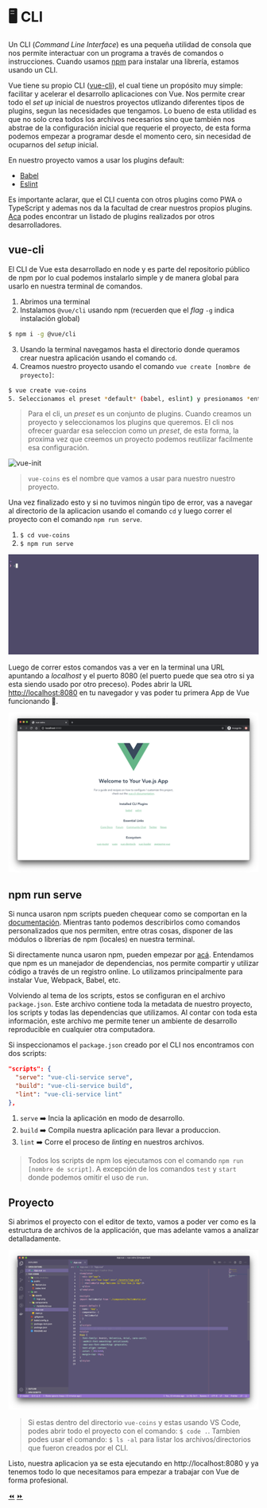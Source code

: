 # 🖥 CLI

Un CLI (*Command Line Interface*) es una pequeña utilidad de consola que nos permite interactuar con un programa a través de comandos o instrucciones. Cuando usamos [npm](https://www.npmjs.com/) para instalar una librería, estamos usando un CLI.

Vue tiene su propio CLI ([vue-cli](https://cli.vuejs.org/)), el cual tiene un propósito muy simple: facilitar y acelerar el desarrollo aplicaciones con Vue. Nos permite crear todo el *set up* inicial de nuestros proyectos utlizando diferentes tipos de plugins, segun las necesidades que tengamos. Lo bueno de esta utilidad es que no solo crea todos los archivos necesarios sino que también nos abstrae de la configuración inicial que requerie el proyecto, de esta forma podemos empezar a programar desde el momento cero, sin necesidad de ocuparnos del *setup* inicial.

En nuestro proyecto vamos a usar los plugins default:
- [Babel](https://cli.vuejs.org/core-plugins/babel.html)
- [Eslint](https://cli.vuejs.org/core-plugins/eslint.html)

Es importante aclarar, que el CLI cuenta con otros plugins como PWA o TypeScript y ademas nos da la facultad de crear nuestros propios plugins. [Aca](https://awesomejs.dev/for/vue-cli/) podes encontrar un listado de plugins realizados por otros desarrolladores.

## vue-cli
El CLI de Vue esta desarrollado en node y es parte del repositorio público de npm por lo cual podemos instalarlo simple y de manera global para usarlo en nuestra terminal de comandos.

1. Abrimos una terminal
2. Instalamos `@vue/cli` usando npm (recuerden que el *flag* `-g` indica instalación global)
```bash
$ npm i -g @vue/cli
```
3. Usando la terminal navegamos hasta el directorio donde queramos crear nuestra aplicación usando el comando `cd`.
4. Creamos nuestro proyecto usando el comando `vue create [nombre de proyecto]`:
```bash
$ vue create vue-coins
5. Seleccionamos el preset *default* (babel, eslint) y presionamos *enter*.
```

> Para el cli, un *preset* es un conjunto de plugins. Cuando creamos un proyecto y seleccionamos los plugins que queremos. El cli nos ofrecer guardar esa seleccion como un *preset*, de esta forma, la proxima vez que creemos un proyecto podemos reutilizar facilmente esa configuración.

![vue-init](../img/cli.gif)

> `vue-coins` es el nombre que vamos a usar para nuestro nuestro proyecto.

Una vez finalizado esto y si no tuvimos ningún tipo de error, vas a navegar al directorio de la aplicacion usando el comando `cd` y luego correr el proyecto con el comando `npm run serve`.

1. `$ cd vue-coins`
2. `$ npm run serve`

![serve](../img/serve.gif)

Luego de correr estos comandos vas a ver en la terminal una URL apuntando a *localhost* y el puerto 8080 (el puerto puede que sea otro si ya esta siendo usado por otro preceso). Podes abrir la URL [http://localhost:8080](http://localhost:8080) en tu navegador y vas poder tu primera App de Vue funcionando 🙌.

![my-app](../img/my-app.png)

## npm run serve

Si nunca usaron npm scripts pueden chequear como se comportan en la [documentación](https://docs.npmjs.com/misc/scripts). Mientras tanto podemos describirlos como comandos personalizados que nos permiten, entre otras cosas, disponer de las módulos o librerías de npm (locales) en nuestra terminal.

Si directamente nunca usaron npm, pueden empezar por [acá](https://docs.npmjs.com/getting-started/what-is-npm). Entendamos que npm es un manejador de dependencias, nos permite compartir y utilizar código a través de un registro online. Lo utilizamos principalmente para instalar Vue, Webpack, Babel, etc.

Volviendo al tema de los scripts, estos se configuran en el archivo `package.json`. Este archivo contiene toda la metadata de nuestro proyecto, los scripts y todas las dependencias que utilizamos. Al contar con toda esta información, este archivo me permite tener un ambiente de desarrollo reproducible en cualquier otra computadora.

Si inspeccionamos el `package.json` creado por el CLI nos encontramos con dos scripts:

```json
"scripts": {
  "serve": "vue-cli-service serve",
  "build": "vue-cli-service build",
  "lint": "vue-cli-service lint"
},
```

1. `serve` ➡️ Incia la aplicación en modo de desarrollo.
2. `build` ➡️ Compila nuestra aplicación para llevar a produccion.
3. `lint` ➡️ Corre el proceso de *linting* en nuestros archivos.

> Todos los scripts de npm los ejecutamos con el comando `npm run [nombre de script]`. A excepción de los comandos `test` y `start` donde podemos omitir el uso de `run`.


## Proyecto

Si abrimos el proyecto con el editor de texto, vamos a poder ver como es la estructura de archivos de la applicación, que mas adelante vamos a analizar detalladamente.

![my-app](../img/vs-code-project.png)

> Si estas dentro del directorio `vue-coins` y estas usando VS Code, podes abrir todo el proyecto con el comando: `$ code .`.
> Tambien podes usar el comando: `$ ls -al` para listar los archivos/directorios que fueron creados por el CLI.


Listo, nuestra aplicacion ya se esta ejecutando en http://localhost:8080 y ya tenemos todo lo que necesitamos para empezar a trabajar con Vue de forma profesional.

[⏪](https://github.com/ianaya89/workshop-vuejs/blob/master/ex/05.md)  [⏩](https://github.com/ianaya89/workshop-vuejs/blob/master/ex/07.md)
